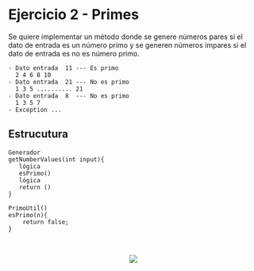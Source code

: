# Ejercicio 2 - Primes

Se quiere implementar un método donde se genere números
pares si el dato de entrada es un número primo y se
generen números impares si el dato de entrada es no es
número primo.
```
- Dato entrada  11 --- Es primo
  2 4 6 8 10
- Dato entrada  21 --- No es primo
  1 3 5 .......... 21
- Dato entrada  8  --- No es primo 
  1 3 5 7
- Exception ...
```
## Estrucutura
```
Generador
getNumberValues(int input){
   lógica
   esPrimo()
   lógica
   return ()
}

PrimoUtil()
esPrimo(n){
    return false;
}
```
 </br>
 <p align="center">
    <img src="https://yosoytuprofe.20minutos.es/wp-content/uploads/2019/10/n%C3%BAmeros-primos.png" />
 </p>
